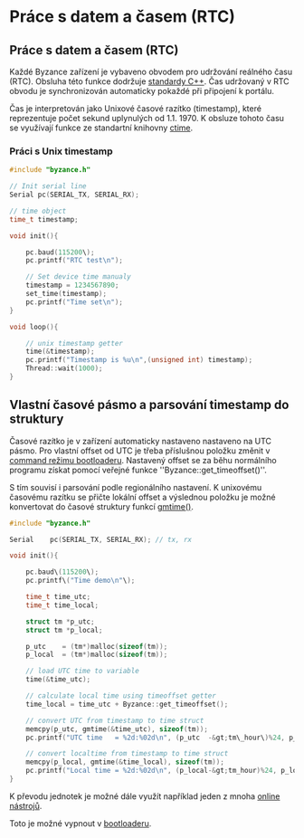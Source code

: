 # Práce s datem a časem \(RTC\)

## Práce s datem a časem \(RTC\)

Každé Byzance zařízení je vybaveno obvodem pro udržování reálného času \(RTC\). Obsluha této funkce dodržuje [standardy C++](http://www.cplusplus.com/reference/ctime/time/). Čas udržovaný v RTC obvodu je synchronizován automaticky pokaždé při připojení k portálu.

Čas je interpretován jako Unixové časové razítko \(timestamp\), které reprezentuje počet sekund uplynulých od 1.1. 1970. K obsluze tohoto času se využívají funkce ze standartní knihovny [ctime](http://www.cplusplus.com/reference/ctime/).

### Práci s Unix timestamp

```cpp
#include "byzance.h"

// Init serial line
Serial pc(SERIAL_TX, SERIAL_RX);

// time object
time_t timestamp;

void init(){

    pc.baud(115200\);
    pc.printf("RTC test\n");

    // Set device time manualy
    timestamp = 1234567890;    
    set_time(timestamp);    
    pc.printf("Time set\n");
}

void loop(){

    // unix timestamp getter
    time(&timestamp);    
    pc.printf("Timestamp is %u\n",(unsigned int) timestamp);    
    Thread::wait(1000);
}
```

## Vlastní časové pásmo a parsování timestamp do struktury

Časové razítko je v zařízení automaticky nastaveno nastaveno na UTC pásmo. Pro vlastní offset od UTC je třeba příslušnou položku změnit v [command režimu bootloaderu](../architektura-fw/bootloader/command-mod.md). Nastavený offset se za běhu normálního programu získat pomocí veřejné funkce ''Byzance::get\_timeoffset\(\)''.

S tím souvisí i parsování podle regionálního nastavení. K unixovému časovému razítku se přičte lokální offset a výslednou položku je možné konvertovat do časové struktury funkcí [gmtime\(\)](http://www.cplusplus.com/reference/ctime/gmtime/).

```cpp
#include "byzance.h"

Serial    pc(SERIAL_TX, SERIAL_RX); // tx, rx

void init(){

    pc.baud\(115200\);
    pc.printf\("Time demo\n"\);

    time_t time_utc;
    time_t time_local;

    struct tm *p_utc;
    struct tm *p_local;

    p_utc    = (tm*)malloc(sizeof(tm));
    p_local  = (tm*)malloc(sizeof(tm));

    // load UTC time to variable    
    time(&time_utc);

    // calculate local time using timeoffset getter    
    time_local = time_utc + Byzance::get_timeoffset();

    // convert UTC from timestamp to time struct    
    memcpy(p_utc, gmtime(&time_utc), sizeof(tm));    
    pc.printf("UTC time   = %2d:%02d\n", (p_utc  -&gt;tm\_hour\)%24, p_utc  -&gt;tm_min);

    // convert localtime from timestamp to time struct    
    memcpy(p_local, gmtime(&time_local), sizeof(tm));    
    pc.printf("Local time = %2d:%02d\n", (p_local-&gt;tm_hour)%24, p_local-&gt;tm_min\);
}
```

K převodu jednotek je možné dále využít například jeden z mnoha [online nástrojů](http://www.onlineconversion.com/unix_time.htm).

Toto je možné vypnout v [bootloaderu](../architektura-fw/bootloader/).

